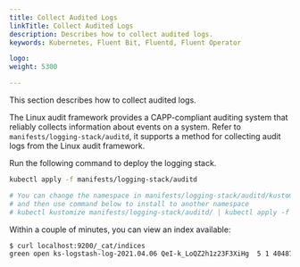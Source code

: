 ```yaml
---
title: Collect Audited Logs
linkTitle: Collect Audited Logs
description: Describes how to collect audited logs.
keywords: Kubernetes, Fluent Bit, Fluentd, Fluent Operator

logo: 
weight: 5300

---
```


This section describes how to collect audited logs.

The Linux audit framework provides a CAPP-compliant auditing system that reliably collects information about events on a system. Refer to `manifests/logging-stack/auditd`, it supports a method for collecting audit logs from the Linux audit framework.

Run the following command to deploy the logging stack.

```bash
kubectl apply -f manifests/logging-stack/auditd

# You can change the namespace in manifests/logging-stack/auditd/kustomization.yaml 
# and then use command below to install to another namespace
# kubectl kustomize manifests/logging-stack/auditd/ | kubectl apply -f -
```

Within a couple of minutes, you can view an index available:

```bash
$ curl localhost:9200/_cat/indices
green open ks-logstash-log-2021.04.06 QeI-k_LoQZ2h1z23F3XiHg  5 1 404879 0 298.4mb 149.2mb
```
